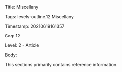 Title:  Miscellany

Tags:   levels-outline.12 Miscellany

Timestamp: 20210619161357

Seq:    12

Level:  2 - Article

Body: 

This sections primarily contains reference information.

